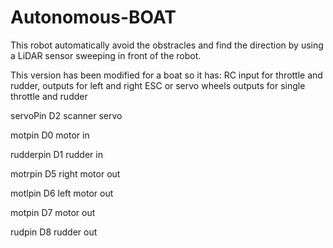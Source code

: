 # Autonomous-BOAT
This robot automatically avoid the obstracles and find the direction by using
  a LiDAR sensor sweeping in front of the robot.
  
This version has been modified for a boat so it has:
RC input for throttle and rudder, 
outputs for left and right ESC or servo wheels 
outputs for single throttle and rudder


servoPin D2     scanner servo

motpin D0       motor in   

rudderpin D1    rudder in
      
motrpin D5     right motor out 

motlpin D6     left motor out

motpin D7      motor out

rudpin D8      rudder out


